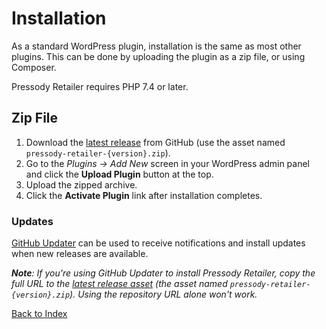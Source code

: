 # Installation

As a standard WordPress plugin, installation is the same as most other plugins. This can be done by uploading the plugin as a zip file, or using Composer.

Pressody Retailer requires PHP 7.4 or later.

## Zip File

1. Download the [latest release](https://github.com/pressody/pressody-retailer/releases/latest) from GitHub (use the asset named `pressody-retailer-{version}.zip`).
2. Go to the _Plugins &rarr; Add New_ screen in your WordPress admin panel and click the __Upload Plugin__ button at the top.
3. Upload the zipped archive.
4. Click the __Activate Plugin__ link after installation completes.

### Updates

[GitHub Updater](https://github.com/afragen/github-updater) can be used to receive notifications and install updates when new releases are available.

*__Note__: If you're using GitHub Updater to install Pressody Retailer, copy the full URL to the [latest release asset](https://github.com/pressody/pressody-retailer/releases/latest) (the asset named `pressody-retailer-{version}.zip`). Using the repository URL alone won't work.*

[Back to Index](index.md)

